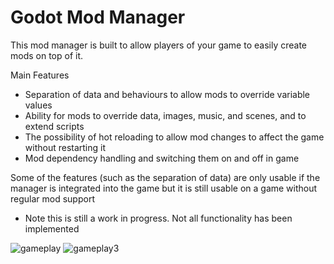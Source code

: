 # Godot Mod Manager
This mod manager is built to allow players of your game to easily create mods on top of it.

Main Features
- Separation of data and behaviours to allow mods to override variable values
- Ability for mods to override data, images, music, and scenes, and to extend scripts
- The possibility of hot reloading to allow mod changes to affect the game without restarting it
- Mod dependency handling and switching them on and off in game

Some of the features (such as the separation of data) are only usable if the manager is integrated into the game but it is still usable on a game without regular mod support

* Note this is still a work in progress. Not all functionality has been implemented

![gameplay](https://user-images.githubusercontent.com/73616169/229967017-f12f16f6-09db-4b42-87c6-7953f86b26bb.gif)
![gameplay3](https://user-images.githubusercontent.com/73616169/229967199-c9928489-332f-453b-86bb-a3cbcc683c4d.gif)

